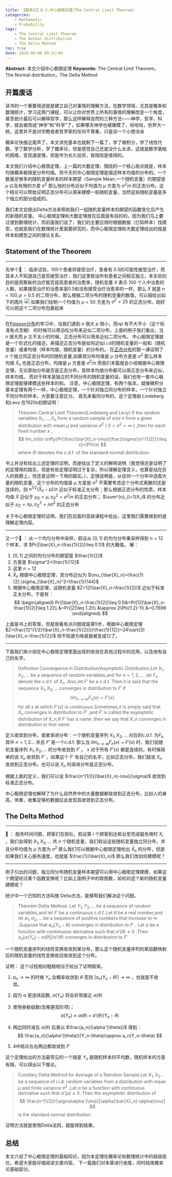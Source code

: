 ```yaml
---
title: 【概率论】6-3:中心极限定理(The Central Limit Theorem)
categories:
    - Mathematic
    - Probability
tags:
    - The Central Limit Theorem
    - The Normal distribution
    - The Delta Method
toc: true
date: 2018-04-09 09:21:44
---
```


**Abstract:** 本文介绍中心极限定理
**Keywords:** The Central Limit Theorem，The Normal distribution，The Delta Method

<!--more-->
## 开篇废话
读书的一个重要用途就是建立自己对事情的理解方法，在数学领域，尤其是概率和数理统计，学习这两门课程，可以让你对世界上所有的事情的理解改变一个角度，甚至统计最后可以解释哲学，那么这样解释自然的三种方法——神学，哲学，科学，就会被改成“神学”和“科学”了，如果哪天神学也被建模了，哈哈哈，世界大一统，这里并不是对宗教或者哲学家的任何不尊重，只是谈一个小想法😆

概率论快接近尾声了，本文讲完基本也就剩下一篇了，学了微积分，学了线性代数，学了数学分析，学了概率论，但是感觉自己还是没什么长进，这就是数学基础的困难，变现速度慢，但是作为长久投资，我相信是值得的。

本文我们介绍中心极限定理，上一篇的大数定理，围绕的一个核心观点就是，样本均值概率极限是分布均值。而今天的中心极限定理是描述样本均值的分布的。一个数量足够多的随机变量样本的样本期望（Sample Mean,一个随机变量）的期望是 $\mu$ 以及有限的方差 $\sigma^2$ 那么他的分布近似于均值为 $\mu$ 方差为 $\sigma^2/n$ 的正态分布。这个结论可以帮助证明正态分布可以用来建模一些随机变量，当然这些随机变量是多个独立的部分组成的。

我们本文会提出Delta方法来帮助我们一组随机变量样本的期望的函数变化后产生的新随机变量。
中心极限定理和大数定理放在后面是有目的的，因为我们马上要过渡到数理统计，而前面我们说了，我们的主要应用时根据数据（已知样本）找模型，也就是我们在数理统计里面要研究的，而中心极限定理和大数定理给出的就是样本和模型之间的理论关系。
## Statement of the Theorem
----------------------
先举个🌰 ：
临床试验，100个患者将接受治疗，患者有 0.5的可能性接受治疗，而其本人不知道自己是否接受治疗，我们这里假设所有患者之间相互独立，本实验的目的是观察新的治疗能否提高患者的治愈率，随机变量 $X$ 表示 100 个人中治愈的人数，如果接受治疗的治愈率是0.5和没有接受治疗治愈率的一样，那么 $X$ 就是 $n=100,p=0.5$ 的二项分布，那么根据二项分布的随机变量的数值，可以描绘出如下的图片
![](https://tony4ai-1251394096.cos.ap-hongkong.myqcloud.com/blog_images/Math-Probability-6-3-The-Central-Limit-Theorem/f_6_3.png)
如果我们绘制一个均值为 $\mu=50$ 方差为 $\sigma^2=25$ 的正态分布，刚好可以把这个二项分布包裹起来

------------------------

在[Poisson分布](https://face2ai.com/Math-Probability-5-4-The-Poisson-Distribution/)的学习中，当我们遇到 $n$ 很大 $p$ 很小，而$np$ 有不大不小（这个标准有点含糊） 的时候可以用泊松分布来近似二项分布，上面的例子我们看出，当 $n$ 很大而 $p$ 又不太小的时候，正态分布可以用来近似二项分布。
中心极限定理就是一个形式化的描述，来描述正态分布是如何近似i.i.d的随机变量的一般和（随机变量）或者均值（样本均值，随机变量）的分布的。
在[正态分布](https://face2ai.com/Math-Probability-5-6-The-Normal-Distributions-P3/)的那一课证明了 $n$ 个独立同正态分布的的随机变量,如果其分布均值是 $\mu$ 分布方差是 $\sigma^2$ 那么样本均值 $\bar{X}_n$ 也是正态分布，均值是 $\mu$ 方差是 $\sigma^2/n$  而我们本篇就会介绍根据中心极限定理，无论原始分布是否是正态分布，其样本均值分布都可以用正态分布来近似，样本均值。
而对于样本是独立的不同分布的随机变量的话，我们也有一套中心极限定理能够建模这些样本的和。
注意，中心极限定理，有两个版本，就像微积分基本定理有两个一样，中心极限定理，一个针对独立同分布的样本，一个针对独立不同分布的样本，大家要注意区分。
首先来看同分布的，这个定理由 Lindeberg 和Levy 在1920s初期证明：

>Theorem Central Limit Theorem(Lindeberg and Levy) If the random variables $X_1,\dots,X_n$ form a random sample of size $n$ from a given distribution with mean $\mu$ and variance $\sigma^2$ ( $0<\sigma^2<\infty$ ) ,then for each fixed number $x$ ,
$$
lim_{n\to \infty}Pr[\frac{\bar{X}_n-\mu}{\frac{\sigma}{n^{1/2}}}\leq x]=\Phi(x)
$$
where $\Phi$ denotes the c.d.f. of the standard normal distribution.

书上并没有给出上述定理的证明，而是给出了定义的解释说明（我觉得还是证明了的定理用的踏实，但是有些定理证明过于复杂，所以理解定理含义，也算是站在巨人的肩膀上，但还是证明一下用的踏实。），定理说明是，从任何一个分布中选取大量的随机变量，这个分布的均值是 $\mu$ 方差是 $\sigma^2$ 不需要考虑这个分布式离散的还是连续的，则 $n^{1/2}(\bar{X}_n-\mu)/\sigma$ 近似于标准正太分布；那么根据正态分布的性质，样本均值 $\bar{X}$ 近似于 $\mu_{\bar{X}}=\mu,\sigma^2_{\bar{X}}=\sigma^2/n$ 的正态分布； $\sum^{n}_{i=1}X_i$ 的分布近似于 $\mu_{\Sigma}=n\mu,\sigma^2_{\Sigma}=n\sigma^2$ 的正态分布

关于中心极限定理的证明，我们在后面的高级课程中给出，这里我们需要做到的是理解定理内容。

-------------------
又一个🌰 ：
从一个均匀分布中采样，假设从 $[0,1]$ 的均匀分布重采样得到 $n=12$ 个样本，求 $Pr(|\bar{X}_n-\frac{1}{2}|\leq 0.1)$ 的大概值。
解：
1. $[0,1]$ 之间的均匀分布的期望是 $\frac{1}{2}$
2. 方差是 $\sigma^2=\frac{1}{12}$
3. 这里 $n=12$
4. $\bar{X}_n$ 根据中心极限定理，其分布近似为 $\mu_{\bar{X}_n}=\frac{1}{2},\sigma_{\bar{X}_n}^2=\frac{1}{144}$
5. 根据中心极限定理，设随机变量 $Z=12(\bar{X}_n-\frac{1}{2})$ 近似于标准正太分布，于是有：
$$
\begin{aligned}
Pr(|\bar{X}_n-\frac{1}{2}|\leq 0.1)&=Pr[12|\bar{X}_n-\frac{1}{2}|\leq 1.2]\\
&=Pr(|Z|\leq 1.2)\\
&\approx 2\Phi(1.2)-1\\
&=0.7698
\end{aligned}
$$

上面是书上的答案，但是我看有点问题就是第5步，根据中心极限定理 $Z=\frac{12^{1/2}(\bar{X}_n-\frac{1}{2})}{\frac{1}{12}}=24\sqrt{3}(\bar{X}_n-\frac{1}{2})$ 但不知道为啥直接被变成12了。

-------------------

下面我们来介绍在中心极限定理里面出现的收敛在其他过程中的应用，以及他有自己的名字。

>Definition Convergence in Distribution/Asymptotic Distribution.Let $X_1,X_2,\dots$ be a sequence of random variables,and for $n=1,2,\dots$ ,let $F_n$ denote the c.d.f. of $X_n$ .Also,let $F'$ be a c.d.f. Then it is said that the sequence $X_1,X_2,\dots$ converges in distribution to $F'$ if
$$
lim_{n\to \infty}F_n(x)=F'(x)
$$
for all x at which $F'(x)$ is continuous.Sometimes,it is simply said that $X_n$ converges in distribution to  $F'$ ,and $F'$ is called the asymptotic distribution of X_n,If $F'$ has a name ,then we say that X_n converges in distribution to that name


定义收敛到分布，或者渐进分布：一个随机变量序列 $X_1,X_2,\dots$ 对应的c.d.f. 为$F_n$ 其中 $n=1,2\dots$ 并且 $F'$ 是一个c.d.f. 那么当 $lim_{n\to \infty}F_n(x)=F'(x)$ 时，我们说随机变量序列 $X_1,X_2,\dots$ 的分布收敛到 $F'$ 。 $x$ 对于所有 $F'(x)$ 都是连续的，有时候简单的说 $X_n$ 收敛到 $F'$ ，如果这个 $F'$ 有自己的名字，比如正态分布，我们就说  $X_n$ 收敛到正态分布。也可以说 $X_n$ 的渐进分布是正态分布。

根据上面的定义，我们可以说 $\frac{n^{1/2}(\bar{X}_n)-\mu}{\sigma}$ 收敛到标准正态分布。

中心极限定理也解释了为什么自然界中的大量数据都收敛到正态分布，比如人的身高，体重，收集足够的数据后会发现其收敛到正态分布。


## The Delta Method

-------------------
🌰 ：
服务时间问题，顾客们在排队，假设第 $i$ 个顾客到达柜台至完成服务用时 $X_i$ ，我们会得到 $X_1,X_2,\dots$ 共 $n$ 个随机变量，我们假设这些随机变量独立同分布，并且分布均值为 $\mu$ 方差为 $\sigma^2$ 那么我们可以根据中心极限定理给出 $\bar{X}_n$ 的分布，但是如果我们关心服务速度，也就是 $\frac{1}{\bar{X}_n}$ 那么我们改如何建模呢？

-------------------

例子引出的问题，独立同分布随机变量样本期望可以用中心极限定理建模，如果这个期望经过某个函数变换呢？比如上面例子中的取倒数，如何对这个新的随机变量建模呢？

统计中一个已知的方法叫做 Delta方法，能够帮我们解决这个问题。

>Theorem Delta Method. Let $Y_1,Y_2,\dots$ be a sequence of random variables,and let $F'$ be a continuous c.d.f. Let $\theta$ be a real number,and let $\alpha_1,\alpha_2,\dots$ be a sequence of positive numbers that increase to $\infty$ .Suppose that $a_n(Y_n-\theta)$ converges in distribution to $F'$ . Let $\alpha$ be a function with contimuous derivative such that $\alpha'(\theta)\neq 0$ .Then $a_n[\alpha(Y_n)-\alpha(\theta)]/\alpha'(\theta)$ converges in distribution to $F'$

一个随机变量序列的线性变换收敛到某分布，那么这个随机变量序列的某函数映射后的随机变量的线性变换依旧收敛到这个分布。

证明：
这个过程相对粗糙相当于给出了证明框架。
1.  $a_n\to\infty$ 的时候 $Y_n$ 会概率收敛到 $\theta$ 否则 $|a_n(Y_n-\theta)|\to \infty$ ，也就是不收敛。
2. 因为 $\alpha$ 是连续函数, $\alpha(Y_n)$ 将会非常接近 $\alpha(\theta)$
3. 使用泰勒级数(忽略更高阶项)：
$$
\alpha(Y_n)\approx \alpha(\theta)+\alpha'(\theta)(Y_n-\theta)
$$
4. 两边同时减去 $\alpha(\theta)$ 后乘以 $\frac{a_n}{\alpha'(\theta)}$ 得到：
$$
\frac{a_n}{\alpha'(\theta)}(Y_n-\theta)\approx a_n(Y_n-\theta)
$$

5. 4中结论左右两边都收敛到 $F'$

这个定理给出的方法最常见的一个就是 $Y_n$ 是随机样本的平均数，随机样本的方差有限，可以得出以下推论。
>Corollary Delta Method for Average of a Ramdom Sample.Let $X_1,X_2\dots$ be a sequence of i.i.d. random variables from a distribution with mean $\mu$ and finite variance $\sigma^2$ .Let $\alpha$ be a function with continuous derivative such that $\alpha'(\mu)\neq 0$ .Then the asymptotic distribution of
$$
\frac{n^{1/2}}{\sigma\alpha'(\mu)}[\alpha(\bar{X}_n)-\alpha(\mu)]
$$
is the standard normal distribution.

证明方法就是使用Delta法则，就能得到结果。


## 总结
本文介绍了中心极限定理的基础知识，因为本定理在概率论和数理统计中的超级低位，希望大家能仔细阅读文章内容。
下一篇我们对本章进行收尾，同时结束概率论基础部分。
